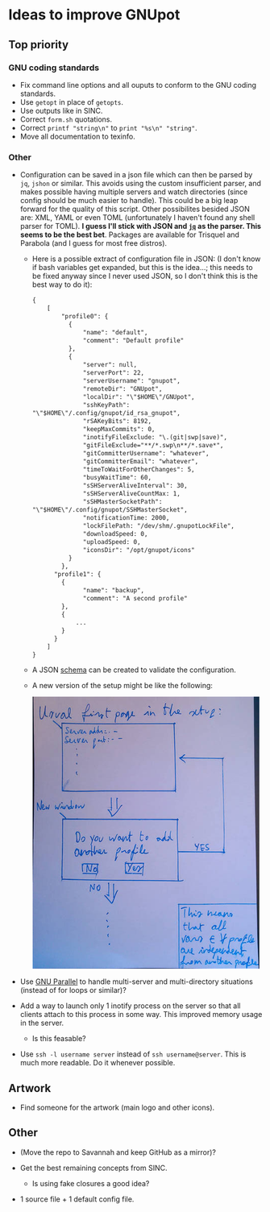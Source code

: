 # Ideas to improve GNUpot

## Top priority

### GNU coding standards

- Fix command line options and all ouputs to conform to the GNU coding 
  standards.
- Use `getopt` in place of `getopts`.
- Use outputs like in SINC.
- Correct `form.sh` quotations.
- Correct `printf "string\n"` to `print "%s\n" "string"`.
- Move all documentation to texinfo.

### Other

- Configuration can be saved in a json file which can then be parsed by `jq`, 
  `jshon` or similar. This avoids using the custom insufficient parser, and 
  makes possible having multiple servers and watch directories (since config 
  should be much easier to handle). This could be a big leap forward for the 
  quality of this script. Other possibilites besided JSON are: XML, YAML or 
  even TOML (unfortunately I haven't found any shell parser for TOML).
  **I guess I'll stick with JSON and [`jq`](https://stedolan.github.io/jq/)
  as the parser. This seems to be the best bet**. Packages are available for 
  Trisquel and Parabola (and I guess for most free distros).

  - Here is a possible extract of configuration file in JSON: (I don't know if 
    bash variables get expanded, but this is the idea...; this needs to be
    fixed anyway since I never used JSON, so I don't think this is the best way
    to do it):


        {
            [
                "profile0": {
                  {
                      "name": "default",
                      "comment": "Default profile"
                  },
                  {
                      "server": null,
                      "serverPort": 22,
                      "serverUsername": "gnupot",
                      "remoteDir": "GNUpot",
                      "localDir": "\"$HOME\"/GNUpot",
                      "sshKeyPath": "\"$HOME\"/.config/gnupot/id_rsa_gnupot",
                      "rSAKeyBits": 8192,
                      "keepMaxCommits": 0,
                      "inotifyFileExclude: "\.(git|swp|save)",
                      "gitFileExclude="**/*.swp\n**/*.save*",
                      "gitCommitterUsername": "whatever",
                      "gitCommitterEmail": "whatever",
                      "timeToWaitForOtherChanges": 5,
                      "busyWaitTime": 60,
                      "sSHServerAliveInterval": 30,
                      "sSHServerAliveCountMax: 1,
                      "sSHMasterSocketPath": "\"$HOME\"/.config/gnupot/SSHMasterSocket",
                      "notificationTime: 2000,
                      "lockFilePath: "/dev/shm/.gnupotLockFile",
                      "downloadSpeed: 0,
                      "uploadSpeed: 0,
                      "iconsDir": "/opt/gnupot/icons"
                  }
                },
              "profile1": {
                {
                      "name": "backup",
                      "comment": "A second profile"
                },
                {
                    ...
                }
              }
            ]
        }

  - A JSON [schema](https://spacetelescope.github.io/understanding-json-schema/) 
    can be created to validate the configuration.

  - A new version of the setup might be like the following:

    ![Setup idea](https://github.com/frnmst/gnupot/raw/gnu-std-compilant/ideas/new_setup_idea.jpg "Setup idea")

- Use [GNU Parallel](https://www.gnu.org/software/parallel/) to handle
  multi-server and multi-directory situations (instead of for loops or
  similar)?

- Add a way to launch only 1 inotify process on the server so that all clients
  attach to this process in some way. This improved memory usage in the server.
  - Is this feasable?

- Use `ssh -l username server` instead of `ssh username@server`. This is much
  more readable. Do it whenever possible.
  


## Artwork

- Find someone for the artwork (main logo and other icons).

## Other

- (Move the repo to Savannah and keep GitHub as a mirror)?

- Get the best remaining concepts from SINC.
  - Is using fake closures a good idea?

- 1 source file + 1 default config file.


